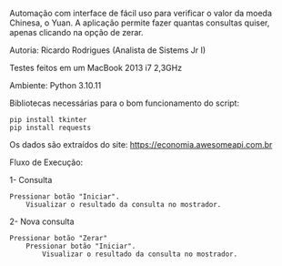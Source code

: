 Automação com interface de fácil uso para verificar o valor da moeda Chinesa, o Yuan. 
A aplicação permite fazer quantas consultas quiser, apenas clicando na opção de zerar. 
 
Autoria: Ricardo Rodrigues (Analista de Sistems Jr I)

Testes feitos em um MacBook 2013 i7 2,3GHz

Ambiente: Python 3.10.11

Bibliotecas necessárias para o bom funcionamento do script: 

    pip install tkinter
    pip install requests

Os dados são extraídos do site: https://economia.awesomeapi.com.br    

Fluxo de Execução: 

1- Consulta 

    Pressionar botão "Iniciar". 
        Visualizar o resultado da consulta no mostrador. 

2- Nova consulta

    Pressionar botão "Zerar"
        Pressionar botão "Iniciar". 
            Visualizar o resultado da consulta no mostrador.        
